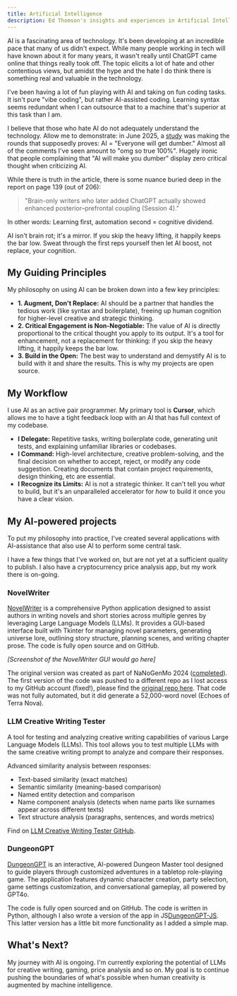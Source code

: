 ```yaml
---
title: Artificial Intelligence
description: Ed Thomson's insights and experiences in Artificial Intelligence
---
```


AI is a fascinating area of technology. It's been developing at an incredible pace that many of us didn't expect. While many people working in tech will have known about it for many years, it wasn't really until ChatGPT came online that things really took off. The topic elicits a lot of hate and other contentious views, but amidst the hype and the hate I do think there is something real and valuable in the technology.

I've been having a lot of fun playing with AI and taking on fun coding tasks. It isn't pure "vibe coding", but rather AI-assisted coding. Learning syntax seems redundant when I can outsource that to a machine that's superior at this task than I am.

I believe that those who hate AI do not adequately understand the technology. Allow me to demonstrate: in June 2025, a [study](https://arxiv.org/abs/2506.08872) was making the rounds that supposedly proves: AI = "Everyone will get dumber." Almost all of the comments I've seen amount to "omg so true 100%". Hugely ironic that people complaining that "AI will make you dumber" display zero critical thought when criticizing AI.

While there is truth in the article, there is some nuance buried deep in the report on page 139 (out of 206):

> "Brain-only writers who later added ChatGPT actually showed enhanced posterior–prefrontal coupling (Session 4)."

In other words: Learning first, automation second = cognitive dividend.

AI isn't brain rot; it's a mirror. If you skip the heavy lifting, it happily keeps the bar low. Sweat through the first reps yourself then let AI boost, not replace, your cognition.

## My Guiding Principles
My philosophy on using AI can be broken down into a few key principles:

*   **1. Augment, Don't Replace:** AI should be a partner that handles the tedious work (like syntax and boilerplate), freeing up human cognition for higher-level creative and strategic thinking.
*   **2. Critical Engagement is Non-Negotiable:** The value of AI is directly proportional to the critical thought you apply to its output. It's a tool for enhancement, not a replacement for thinking: if you skip the heavy lifting, it happily keeps the bar low.
*   **3. Build in the Open:** The best way to understand and demystify AI is to build with it and share the results. This is why my projects are open source.

## My Workflow
I use AI as an active pair programmer. My primary tool is **Cursor**, which allows me to have a tight feedback loop with an AI that has full context of my codebase.

*   **I Delegate:** Repetitive tasks, writing boilerplate code, generating unit tests, and explaining unfamiliar libraries or codebases.
*   **I Command:** High-level architecture, creative problem-solving, and the final decision on whether to accept, reject, or modify any code suggestion. Creating documents that contain project requirements, design thinking, etc are essential.
*   **I Recognize its Limits:** AI is not a strategic thinker. It can't tell you *what* to build, but it's an unparalleled accelerator for *how* to build it once you have a clear vision.


## My AI-powered projects
To put my philosophy into practice, I've created several applications with AI-assistance that also use AI to perform some central task.

I have a few things that I've worked on, but are not yet at a sufficient quality to publish. I also have a cryptocurrency price analysis app, but my work there is on-going.

### NovelWriter
[NovelWriter](https://github.com/edthomson/NovelWriter) is a comprehensive Python application designed to assist authors in writing novels and short stories across multiple genres by leveraging Large Language Models (LLMs). It provides a GUI-based interface built with Tkinter for managing novel parameters, generating universe lore, outlining story structure, planning scenes, and writing chapter prose. The code is fully open source and on GitHub.

*[Screenshot of the NovelWriter GUI would go here]*

The original version was created as part of NaNoGenMo 2024 ([completed](https://github.com/NaNoGenMo/2024/issues/31)). The first version of the code was pushed to a different repo as I lost access to my GitHub account (fixed!), please find the [original repo here](https://github.com/edthomson/NovelWriter). That code was not fully automated, but it did generate a 52,000-word novel (Echoes of Terra Nova).


### LLM Creative Writing Tester
A tool for testing and analyzing creative writing capabilities of various Large Language Models (LLMs). This tool allows you to test multiple LLMs with the same creative writing prompt to analyze and compare their responses.

Advanced similarity analysis between responses:
* Text-based similarity (exact matches)
* Semantic similarity (meaning-based comparison)
* Named entity detection and comparison
* Name component analysis (detects when name parts like surnames appear across different texts)
* Text structure analysis (paragraphs, sentences, and words metrics)

Find on [LLM Creative Writing Tester GitHub](https://github.com/EdwardAThomson/LLM-Creative-Writing-Analyzer).


### DungeonGPT
[DungeonGPT](https://github.com/EdwardAThomson/DungeonGPT) is an interactive, AI-powered Dungeon Master tool designed to guide players through customized adventures in a tabletop role-playing game. The application features dynamic character creation, party selection, game settings customization, and conversational gameplay, all powered by GPT4o.

The code is fully open sourced and on GitHub. The code is written in Python, although I also wrote a version of the app in JS[DungeonGPT-JS](https://github.com/EdwardAThomson/DungeonGPT-JS). This latter version has a little bit more functionality as I added a simple map.


## What's Next?
My journey with AI is ongoing. I'm currently exploring the potential of LLMs for creative writing, gaming, price analysis and so on. My goal is to continue pushing the boundaries of what's possible when human creativity is augmented by machine intelligence.


